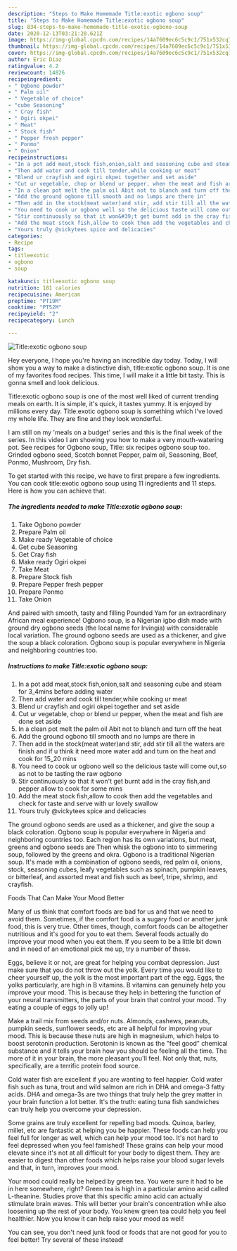 ```yaml
---
description: "Steps to Make Homemade Title:exotic ogbono soup"
title: "Steps to Make Homemade Title:exotic ogbono soup"
slug: 834-steps-to-make-homemade-title-exotic-ogbono-soup
date: 2020-12-13T03:21:20.621Z
image: https://img-global.cpcdn.com/recipes/14a7609ec6c5c9c1/751x532cq70/titleexotic-ogbono-soup-recipe-main-photo.jpg
thumbnail: https://img-global.cpcdn.com/recipes/14a7609ec6c5c9c1/751x532cq70/titleexotic-ogbono-soup-recipe-main-photo.jpg
cover: https://img-global.cpcdn.com/recipes/14a7609ec6c5c9c1/751x532cq70/titleexotic-ogbono-soup-recipe-main-photo.jpg
author: Eric Diaz
ratingvalue: 4.2
reviewcount: 14826
recipeingredient:
- " Ogbono powder"
- " Palm oil"
- " Vegetable of choice"
- "cube Seasoning"
- " Cray fish"
- " Ogiri okpei"
- " Meat"
- " Stock fish"
- " Pepper fresh pepper"
- " Ponmo"
- " Onion"
recipeinstructions:
- "In a pot add meat,stock fish,onion,salt and seasoning cube and steam for 3_4mins before adding water"
- "Then add water and cook till tender,while cooking ur meat"
- "Blend ur crayfish and ogiri okpei together and set aside"
- "Cut ur vegetable, chop or blend ur pepper, when the meat and fish are done set aside"
- "In a clean pot melt the palm oil Abit not to blanch and turn off the heat"
- "Add the ground ogbono till smooth and no lumps are there in"
- "Then add in the stock(meat water)and stir, add stir till all the waters are finish and if u think it need more water add and turn on the heat and cook for 15_20 mins"
- "You need to cook ur ogbono well so the delicious taste will come out,so as not to be tasting the raw ogbono"
- "Stir continuously so that it won&#39;t get burnt add in the cray fish,and pepper allow to cook for some mins"
- "Add the meat stock fish,allow to cook then add the vegetables and check for taste and serve with ur lovely swallow"
- "Yours truly @vickytees spice and delicacies"
categories:
- Recipe
tags:
- titleexotic
- ogbono
- soup

katakunci: titleexotic ogbono soup 
nutrition: 181 calories
recipecuisine: American
preptime: "PT19M"
cooktime: "PT52M"
recipeyield: "2"
recipecategory: Lunch

---
```



![Title:exotic ogbono soup](https://img-global.cpcdn.com/recipes/14a7609ec6c5c9c1/751x532cq70/titleexotic-ogbono-soup-recipe-main-photo.jpg)

Hey everyone, I hope you're having an incredible day today. Today, I will show you a way to make a distinctive dish, title:exotic ogbono soup. It is one of my favorites food recipes. This time, I will make it a little bit tasty. This is gonna smell and look delicious.

Title:exotic ogbono soup is one of the most well liked of current trending meals on earth. It is simple, it's quick, it tastes yummy. It is enjoyed by millions every day. Title:exotic ogbono soup is something which I've loved my whole life. They are fine and they look wonderful.

I am still on my &#39;meals on a budget&#39; series and this is the final week of the series. In this video I am showing you how to make a very mouth-watering pot. See recipes for Ogbono soup, Title: six recipes ogbono soup too. Grinded ogbono seed, Scotch bonnet Pepper, palm oil, Seasoning, Beef, Ponmo, Mushroom, Dry fish.


To get started with this recipe, we have to first prepare a few ingredients. You can cook title:exotic ogbono soup using 11 ingredients and 11 steps. Here is how you can achieve that.

<!--inarticleads1-->

##### The ingredients needed to make Title:exotic ogbono soup:

1. Take  Ogbono powder
1. Prepare  Palm oil
1. Make ready  Vegetable of choice
1. Get cube Seasoning
1. Get  Cray fish
1. Make ready  Ogiri okpei
1. Take  Meat
1. Prepare  Stock fish
1. Prepare  Pepper fresh pepper
1. Prepare  Ponmo
1. Take  Onion


And paired with smooth, tasty and filling Pounded Yam for an extraordinary African meal experience! Ogbono soup, is a Nigerian igbo dish made with ground dry ogbono seeds (the local name for Irvingia) with considerable local variation. The ground ogbono seeds are used as a thickener, and give the soup a black coloration. Ogbono soup is popular everywhere in Nigeria and neighboring countries too. 

<!--inarticleads2-->

##### Instructions to make Title:exotic ogbono soup:

1. In a pot add meat,stock fish,onion,salt and seasoning cube and steam for 3_4mins before adding water
1. Then add water and cook till tender,while cooking ur meat
1. Blend ur crayfish and ogiri okpei together and set aside
1. Cut ur vegetable, chop or blend ur pepper, when the meat and fish are done set aside
1. In a clean pot melt the palm oil Abit not to blanch and turn off the heat
1. Add the ground ogbono till smooth and no lumps are there in
1. Then add in the stock(meat water)and stir, add stir till all the waters are finish and if u think it need more water add and turn on the heat and cook for 15_20 mins
1. You need to cook ur ogbono well so the delicious taste will come out,so as not to be tasting the raw ogbono
1. Stir continuously so that it won&#39;t get burnt add in the cray fish,and pepper allow to cook for some mins
1. Add the meat stock fish,allow to cook then add the vegetables and check for taste and serve with ur lovely swallow
1. Yours truly @vickytees spice and delicacies


The ground ogbono seeds are used as a thickener, and give the soup a black coloration. Ogbono soup is popular everywhere in Nigeria and neighboring countries too. Each region has its own variations, but meat, greens and ogbono seeds are Then whisk the ogbono into to simmering soup, followed by the greens and okra. Ogbono is a traditional Nigerian soup. It&#39;s made with a combination of ogbono seeds, red palm oil, onions, stock, seasoning cubes, leafy vegetables such as spinach, pumpkin leaves, or bitterleaf, and assorted meat and fish such as beef, tripe, shrimp, and crayfish. 

Foods That Can Make Your Mood Better


Many of us think that comfort foods are bad for us and that we need to avoid them. Sometimes, if the comfort food is a sugary food or another junk food, this is very true. Other times, though, comfort foods can be altogether nutritious and it's good for you to eat them. Several foods actually do improve your mood when you eat them. If you seem to be a little bit down and in need of an emotional pick me up, try a number of these.

Eggs, believe it or not, are great for helping you combat depression. Just make sure that you do not throw out the yolk. Every time you would like to cheer yourself up, the yolk is the most important part of the egg. Eggs, the yolks particularly, are high in B vitamins. B vitamins can genuinely help you improve your mood. This is because they help in bettering the function of your neural transmitters, the parts of your brain that control your mood. Try eating a couple of eggs to jolly up!

Make a trail mix from seeds and/or nuts. Almonds, cashews, peanuts, pumpkin seeds, sunflower seeds, etc are all helpful for improving your mood. This is because these nuts are high in magnesium, which helps to boost serotonin production. Serotonin is known as the "feel good" chemical substance and it tells your brain how you should be feeling all the time. The more of it in your brain, the more pleasant you'll feel. Not only that, nuts, specifically, are a terrific protein food source.

Cold water fish are excellent if you are wanting to feel happier. Cold water fish such as tuna, trout and wild salmon are rich in DHA and omega-3 fatty acids. DHA and omega-3s are two things that truly help the grey matter in your brain function a lot better. It's the truth: eating tuna fish sandwiches can truly help you overcome your depression. 

Some grains are truly excellent for repelling bad moods. Quinoa, barley, millet, etc are fantastic at helping you be happier. These foods can help you feel full for longer as well, which can help your mood too. It's not hard to feel depressed when you feel famished! These grains can help your mood elevate since it's not at all difficult for your body to digest them. They are easier to digest than other foods which helps raise your blood sugar levels and that, in turn, improves your mood.

Your mood could really be helped by green tea. You were sure it had to be in here somewhere, right? Green tea is high in a particular amino acid called L-theanine. Studies prove that this specific amino acid can actually stimulate brain waves. This will better your brain's concentration while also loosening up the rest of your body. You knew green tea could help you feel healthier. Now you know it can help raise your mood as well!

You can see, you don't need junk food or foods that are not good for you to feel better! Try several of these instead!


